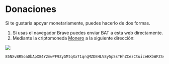# Donaciones

Si te gustaría apoyar monetariamente, puedes hacerlo de dos formas.

1. Si usas el navegador Brave puedes enviar BAT a esta web directamente.
2. Mediante la criptomoneda [Monero](https://www.getmonero.org/) a la siguiente dirección:

  ![](assets/images/monero-qr.webp)

  ```
  85NXvBRSoaDbApX84Y2mwPF9ZyGMtqXx71qrqMZDEHLV8y5pSsTHhZCezCtuiceHXbWFZS4xvCzyRULMEnAG6Bi1Tu8bGYa
  ```
